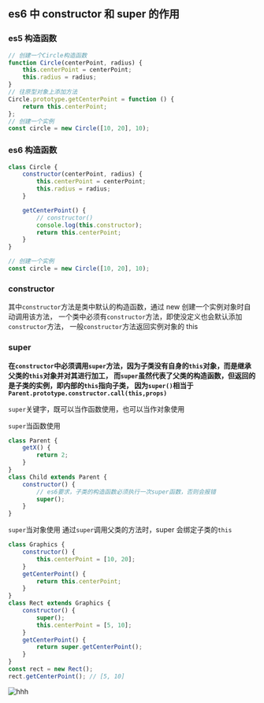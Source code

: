 ## es6 中 constructor 和 super 的作用

### es5 构造函数

```js
// 创建一个Circle构造函数
function Circle(centerPoint, radius) {
    this.centerPoint = centerPoint;
    this.radius = radius;
}
// 往原型对象上添加方法
Circle.prototype.getCenterPoint = function () {
    return this.centerPoint;
};
// 创建一个实例
const circle = new Circle([10, 20], 10);
```

### es6 构造函数

```js
class Circle {
    constructor(centerPoint, radius) {
        this.centerPoint = centerPoint;
        this.radius = radius;
    }

    getCenterPoint() {
        // constructor()
        console.log(this.constructor);
        return this.centerPoint;
    }
}

// 创建一个实例
const circle = new Circle([10, 20], 10);
```

### constructor

其中`constructor`方法是类中默认的构造函数，通过 new 创建一个实例对象时自动调用该方法，
一个类中必须有`constructor`方法，即使没定义也会默认添加`constructor`方法，
一般`constructor`方法返回实例对象的 this

### super

**在`constructor`中必须调用`super`方法，因为子类没有自身的`this`对象，而是继承父类的`this`对象并对其进行加工，
而`super`虽然代表了父类的构造函数，但返回的是子类的实例，即内部的`this`指向子类，
因为`super()`相当于`Parent.prototype.constructor.call(this,props)`**

`super`关键字，既可以当作函数使用，也可以当作对象使用

`super`当函数使用

```js
class Parent {
    getX() {
        return 2;
    }
}
class Child extends Parent {
    constructor() {
        // es6要求，子类的构造函数必须执行一次super函数，否则会报错
        super();
    }
}
```

`super`当对象使用
通过`super`调用父类的方法时，super 会绑定子类的`this`

```js
class Graphics {
    constructor() {
        this.centerPoint = [10, 20];
    }
    getCenterPoint() {
        return this.centerPoint;
    }
}
class Rect extends Graphics {
    constructor() {
        super();
        this.centerPoint = [5, 10];
    }
    getCenterPoint() {
        return super.getCenterPoint();
    }
}
const rect = new Rect();
rect.getCenterPoint(); // [5, 10]
```


![hhh](https://www.wolai.com/hemi/nZQgSEu2P4p6i9fsXinA8v#q21HaJWNiZKWoCgRauiaJ5)
